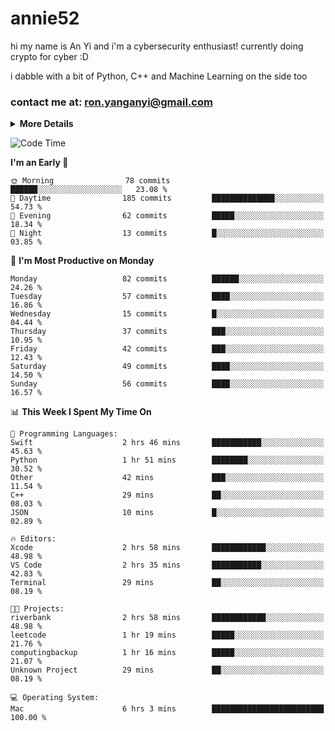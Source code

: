# annie52 

hi my name is An Yi and i'm a cybersecurity enthusiast!
currently doing crypto for cyber :D

i dabble with a bit of Python, C++ and Machine Learning on the side too

<!--
![trophy](https://github-profile-trophy.vercel.app/?username=yanganyi&theme=discord&no-frame=true&no-bg=false&margin-w=4&row=1)
-->

### contact me at: ron.yanganyi@gmail.com

<details>
<summary>
  <strong>More Details</strong>
</summary>
<br/>

**main langs**

![Python](https://img.shields.io/badge/-Python-black?style=for-the-badge&logo=python)
![C++](https://img.shields.io/badge/-C%2B%2B-black?style=for-the-badge&logo=c%2B%2B)
![Swift](https://img.shields.io/badge/-Swift-black?style=for-the-badge&logo=swift)

**dev envs**

![VSCode](https://img.shields.io/badge/-VS_Code-black?style=for-the-badge&logo=visualstudiocode)
![Figma](https://img.shields.io/badge/-Figma-black?style=for-the-badge&logo=figma)
![XCode](https://img.shields.io/badge/-XCode-black?style=for-the-badge&logo=xcode)
![Github](https://img.shields.io/badge/-Github-black?style=for-the-badge&logo=github)

**browsers**

![Arc Browser](https://img.shields.io/badge/-Arc-black?style=for-the-badge&logo=arc)
![Opera GX](https://img.shields.io/badge/-Opera_GX-black?style=for-the-badge&logo=operagx)
![Firefox](https://img.shields.io/badge/-Firefox-black?style=for-the-badge&logo=firefox)

**devices**

![macOS](https://img.shields.io/badge/-macOS-black?style=for-the-badge&logo=macos)
![Kali Linux](https://img.shields.io/badge/-Kali-black?style=for-the-badge&logo=kalilinux)
![Windows](https://img.shields.io/badge/-Windows-black?style=for-the-badge&logo=windows11)
![Android](https://img.shields.io/badge/-Android-black?style=for-the-badge&logo=android)

</details>

<!--START_SECTION:waka-->
![Code Time](http://img.shields.io/badge/Code%20Time-11%20hrs%2038%20mins-blue)

**I'm an Early 🐤** 

```text
🌞 Morning                78 commits          ██████░░░░░░░░░░░░░░░░░░░   23.08 % 
🌆 Daytime                185 commits         ██████████████░░░░░░░░░░░   54.73 % 
🌃 Evening                62 commits          █████░░░░░░░░░░░░░░░░░░░░   18.34 % 
🌙 Night                  13 commits          █░░░░░░░░░░░░░░░░░░░░░░░░   03.85 % 
```
📅 **I'm Most Productive on Monday** 

```text
Monday                   82 commits          ██████░░░░░░░░░░░░░░░░░░░   24.26 % 
Tuesday                  57 commits          ████░░░░░░░░░░░░░░░░░░░░░   16.86 % 
Wednesday                15 commits          █░░░░░░░░░░░░░░░░░░░░░░░░   04.44 % 
Thursday                 37 commits          ███░░░░░░░░░░░░░░░░░░░░░░   10.95 % 
Friday                   42 commits          ███░░░░░░░░░░░░░░░░░░░░░░   12.43 % 
Saturday                 49 commits          ████░░░░░░░░░░░░░░░░░░░░░   14.50 % 
Sunday                   56 commits          ████░░░░░░░░░░░░░░░░░░░░░   16.57 % 
```


📊 **This Week I Spent My Time On** 

```text
💬 Programming Languages: 
Swift                    2 hrs 46 mins       ███████████░░░░░░░░░░░░░░   45.63 % 
Python                   1 hr 51 mins        ████████░░░░░░░░░░░░░░░░░   30.52 % 
Other                    42 mins             ███░░░░░░░░░░░░░░░░░░░░░░   11.54 % 
C++                      29 mins             ██░░░░░░░░░░░░░░░░░░░░░░░   08.03 % 
JSON                     10 mins             █░░░░░░░░░░░░░░░░░░░░░░░░   02.89 % 

🔥 Editors: 
Xcode                    2 hrs 58 mins       ████████████░░░░░░░░░░░░░   48.98 % 
VS Code                  2 hrs 35 mins       ███████████░░░░░░░░░░░░░░   42.83 % 
Terminal                 29 mins             ██░░░░░░░░░░░░░░░░░░░░░░░   08.19 % 

🐱‍💻 Projects: 
riverbank                2 hrs 58 mins       ████████████░░░░░░░░░░░░░   48.98 % 
leetcode                 1 hr 19 mins        █████░░░░░░░░░░░░░░░░░░░░   21.76 % 
computingbackup          1 hr 16 mins        █████░░░░░░░░░░░░░░░░░░░░   21.07 % 
Unknown Project          29 mins             ██░░░░░░░░░░░░░░░░░░░░░░░   08.19 % 

💻 Operating System: 
Mac                      6 hrs 3 mins        █████████████████████████   100.00 % 
```


<!--END_SECTION:waka-->

<!--
## a little background

- I am currently studying at [Hwa Chong Junior College](https://www.hci.edu.sg/), subject combi P CP M E
- Currently doing CTFs and [Leetcode](https://leetcode.com/) daily challenges
- Fluent in English and Chinese, learning Russian and Indonesian

<a href="">
  <img align="centre" src="https://github-readme-stats.vercel.app/api?username=yanganyi&count_private=true&include_all_commits=true&show_icons=true&title_color=007bff&text_color=e7e7e7&icon_color=007bff&bg_color=171c28" />
<a />
-->



<!--
![Top Langs](https://github-readme-stats.vercel.app/api/top-langs/?username=yanganyi&layout=compact&title_color=007bff&text_color=e7e7e7&icon_color=007bff&bg_color=171c28)
-->

<!--
**yanganyi/yanganyi** is a ✨ _special_ ✨ repository because its `README.md` (this file) appears on your GitHub profile.

Here are some ideas to get you started:

- 🔭 I’m currently working on ...
- 🌱 I’m currently learning ...
- 👯 I’m looking to collaborate on ...
- 🤔 I’m looking for help with ...
- 💬 Ask me about ...
- 📫 How to reach me: ...
- 😄 Pronouns: ...
- ⚡ Fun fact: ...
-->
